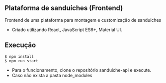 ## Plataforma de sanduíches (Frontend)
Frontend de uma plataforma para montagem e customização de sanduíches
  - Criado utilizando React, JavaScript ES6+, Material UI.
  
## Execução
	$ npm install
	$ npm run start
  - Para o funcionamento, clone o repositório sanduiche-api e execute.
  - Caso não exista a pasta node_modules
  
